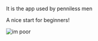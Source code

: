It is the app used by penniless men

A nice start for beginners!


![im poor](https://user-images.githubusercontent.com/112901255/207605055-09f7df42-3788-44f8-a19d-7b2c52b026b0.jpg)
